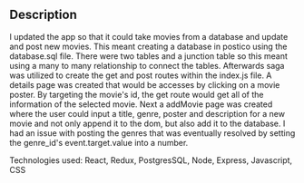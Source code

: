

## Description
I updated the app so that it could take movies from a database and update and post new movies. This meant creating a database in postico using the database.sql file. There were two tables and a junction table so this meant using a many to many relationship to connect the tables. Afterwards saga was utilized to create the get and post routes within the index.js file. A details page was created that would be accesses by clicking on a movie poster. By targeting the movie's id, the get route would get all of the information of the selected movie. Next a addMovie page was created where the user could input a title, genre, poster and description for a new movie and not only append it to the dom, but also add it to the database. I had an issue with posting the genres that was eventually resolved by setting the genre_id's event.target.value into a number.

Technologies used: React, Redux, PostgresSQL, Node, Express, Javascript, CSS